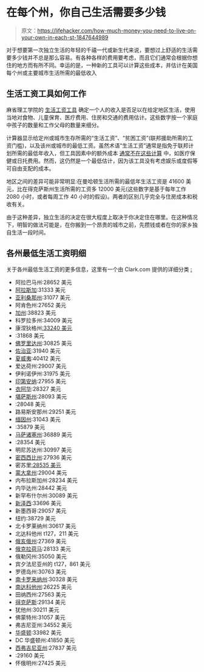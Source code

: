 # 在每个州，你自己生活需要多少钱

> 原文：<https://lifehacker.com/how-much-money-you-need-to-live-on-your-own-in-each-st-1847644989>

对于想要第一次独立生活的年轻的千禧一代或新生代来说，要想过上舒适的生活需要多少钱并不总是那么容易。有各种各样的费用要考虑，而且它们通常会根据你想住的地方而有所不同。幸运的是，一种新的工具可以计算这些成本，并估计在美国每个州或主要城市生活所需的最低收入



## **生活工资工具如何工作**

麻省理工学院的 [生活工资工具](https://livingwage.mit.edu/) 确定一个人的收入是否足以在给定地区生活，使用当地对食物、儿童保育、医疗费用、住房和交通的费用估计。这些数字按一个家庭中孩子的数量和工作父母的数量来细分。

计算器显示给定州或城市生存所需的“生活工资”、“贫困工资”(联邦援助所需的工资门槛)，以及该州或城市的最低工资。虽然术语“生活工资”通常是指免于联邦计划所需的最低年收入，但工具因素中的额外成本 [通常不在这些计算](https://livingwage.mit.edu/pages/about) 中，如医疗保健或日托费用。然而，这仍然是一个最低估计，因为该工具没有考虑娱乐或度假等可自由支配的成本。

地区之间的差异可能非常明显:在曼哈顿生活所需的最低年生活工资是 41600 美元，比在得克萨斯州生活所需的工资多 12000 美元(这些数字是基于每年工作 2080 小时，或者每周工作 40 小时的假设)。两者的区别几乎完全与住房成本和税收有关。

由于这种差异，独立生活的决定在很大程度上取决于你决定住在哪里。在这种情况下，明智的做法可能是，在你搬到一个昂贵的城市之前，先攒钱或者在你的家乡独自生活一段时间。

## 各州最低生活工资明细

关于各州最低生活工资的更多信息，这里有一个由 Clark.com 提供的详细分类 [:](https://clark.com/personal-finance-credit/living-wage/)

*   阿拉巴马州:28652 美元
*   [阿拉斯加](https://livingwage.mit.edu/states/02/locations):31333 美元
*   [亚利桑那州](https://livingwage.mit.edu/states/04/locations):31077 美元
*   阿肯色州:27652 美元
*   [加州](https://livingwage.mit.edu/states/06/locations):38823 美元
*   科罗拉多州:34009 美元
*   康涅狄格州[:33240 美元](https://livingwage.mit.edu/states/09/locations)
*   :31868 美元
*   [佛罗里达州](https://livingwage.mit.edu/states/12/locations):30825 美元
*   [佐治亚](https://livingwage.mit.edu/states/13/locations):31940 美元
*   [夏威夷](https://livingwage.mit.edu/states/15/locations):40412 美元
*   爱达荷州:29007 美元
*   伊利诺伊州:31975 美元
*   [印第安纳](https://livingwage.mit.edu/states/18/locations):27955 美元
*   [衣阿华](https://livingwage.mit.edu/states/19/locations):28327 美元
*   [堪萨斯州](https://livingwage.mit.edu/states/20/locations):28093 美元
*   :28048 美元
*   路易斯安那州:29251 美元
*   [缅因州](https://livingwage.mit.edu/states/23/locations):31043 美元
*   :35879 美元
*   [马萨诸塞州](https://livingwage.mit.edu/states/25/locations):36889 美元
*   :28354 美元
*   明尼苏达州:30997 美元
*   [密西西比州](https://livingwage.mit.edu/states/28/locations):27936 美元
*   密苏里[:28535 美元](https://livingwage.mit.edu/states/29/locations)
*   [蒙大拿州](https://livingwage.mit.edu/states/30/locations):29004 美元
*   内布拉斯加州:28234 美元
*   内华达州:28442 美元
*   新罕布什尔州:30089 美元
*   [新泽西](https://livingwage.mit.edu/states/34/locations):33696 美元
*   新墨西哥:29057 美元
*   纽约:38729 美元
*   北卡罗莱纳州:30617 美元
*   北达科他州 t127，211 美元
*   [俄亥俄州](https://livingwage.mit.edu/states/39/locations):27369 美元
*   [俄克拉荷马](https://livingwage.mit.edu/states/40/locations):28133 美元
*   俄勒冈州:35050 美元
*   宾夕法尼亚州的 t127，861 美元
*   罗德岛州:30763 美元
*   [南卡罗来纳州](https://livingwage.mit.edu/states/45/locations):30328 美元
*   [南达科他州](https://livingwage.mit.edu/states/46/locations):26225 美元
*   田纳西州:27563 美元
*   [得克萨斯](https://livingwage.mit.edu/states/48/locations):29134 美元
*   犹他州:30211 美元
*   佛蒙特州:31057 美元
*   弗吉尼亚州:34552 美元
*   [华盛顿](https://livingwage.mit.edu/states/53/locations):33982 美元
*   DC 华盛顿州:41850 美元
*   [西弗吉尼亚州](https://livingwage.mit.edu/states/54/locations):27837 美元
*   :29160 美元
*   怀俄明州:27425 美元
